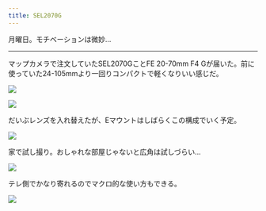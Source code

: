 ```yaml
---
title: SEL2070G
---
```


月曜日。モチベーションは微妙...

---

マップカメラで注文していたSEL2070GことFE 20-70mm F4 Gが届いた。前に使っていた24-105mmより一回りコンパクトで軽くなりいい感じだ。

![](https://photos.old.apkas.net/medium/202407/20240722-202658.webp)

![](https://photos.old.apkas.net/medium/202407/20240722-203103.webp)

だいぶレンズを入れ替えたが、Eマウントはしばらくこの構成でいく予定。

![](https://photos.old.apkas.net/medium/202407/20240722-203312.webp)

家で試し撮り。おしゃれな部屋じゃないと広角は試しづらい...

![](https://photos.old.apkas.net/medium/202407/20240722-203615.webp)

テレ側でかなり寄れるのでマクロ的な使い方もできる。

![](https://photos.old.apkas.net/medium/202407/20240722-203648.webp)
